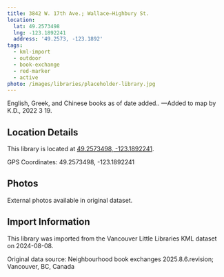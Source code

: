 ```yaml
---
title: 3842 W. 17th Ave.; Wallace—Highbury St.
location:
  lat: 49.2573498
  lng: -123.1892241
  address: '49.2573, -123.1892'
tags:
  - kml-import
  - outdoor
  - book-exchange
  - red-marker
  - active
photo: /images/libraries/placeholder-library.jpg
---
```

English, Greek, and Chinese books as of date added..
—Added to map by K.D., 2022 3 19.

## Location Details

This library is located at [49.2573498, -123.1892241](https://www.google.com/maps?q=49.2573498,-123.1892241).

GPS Coordinates: 49.2573498, -123.1892241

## Photos

External photos available in original dataset.

## Import Information

This library was imported from the Vancouver Little Libraries KML dataset on 2024-08-08.

Original data source: Neighbourhood book exchanges 2025.8.6.revision; Vancouver, BC, Canada
